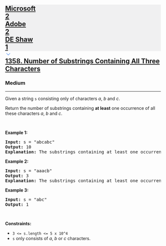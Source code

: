 <h2><a href="https://leetcode.com/problems/number-of-substrings-containing-all-three-characters/"><div id="big-omega-company-tags"><div id="big-omega-topbar"><div class="companyTagsContainer" style="overflow-x: scroll; flex-wrap: nowrap;"><div class="companyTagsContainer--tag" style="background-color: rgba(0, 10, 32, 0.05);"><div>Microsoft</div><div class="companyTagsContainer--tagOccurence">2</div></div><div class="companyTagsContainer--tag" style="background-color: rgba(0, 10, 32, 0.05);"><div>Adobe</div><div class="companyTagsContainer--tagOccurence">2</div></div><div class="companyTagsContainer--tag" style="background-color: rgba(0, 10, 32, 0.05);"><div>DE Shaw</div><div class="companyTagsContainer--tagOccurence">1</div></div></div><div class="companyTagsContainer--chevron"><div><svg version="1.1" id="icon" xmlns="http://www.w3.org/2000/svg" xmlns:xlink="http://www.w3.org/1999/xlink" x="0px" y="0px" viewBox="0 0 32 32" fill="#4087F1" xml:space="preserve" style="width: 20px;"><polygon points="16,22 6,12 7.4,10.6 16,19.2 24.6,10.6 26,12 "></polygon><rect id="_x3C_Transparent_Rectangle_x3E_" class="st0" fill="none" width="32" height="32"></rect></svg></div></div></div></div>1358. Number of Substrings Containing All Three Characters</a></h2><h3>Medium</h3><hr><div><p>Given a string <code>s</code>&nbsp;consisting only of characters <em>a</em>, <em>b</em> and <em>c</em>.</p>

<p>Return the number of substrings containing <b>at least</b>&nbsp;one occurrence of all these characters <em>a</em>, <em>b</em> and <em>c</em>.</p>

<p>&nbsp;</p>
<p><strong class="example">Example 1:</strong></p>

<pre><strong>Input:</strong> s = "abcabc"
<strong>Output:</strong> 10
<strong>Explanation:</strong> The substrings containing&nbsp;at least&nbsp;one occurrence of the characters&nbsp;<em>a</em>,&nbsp;<em>b</em>&nbsp;and&nbsp;<em>c are "</em>abc<em>", "</em>abca<em>", "</em>abcab<em>", "</em>abcabc<em>", "</em>bca<em>", "</em>bcab<em>", "</em>bcabc<em>", "</em>cab<em>", "</em>cabc<em>" </em>and<em> "</em>abc<em>" </em>(<strong>again</strong>)<em>. </em>
</pre>

<p><strong class="example">Example 2:</strong></p>

<pre><strong>Input:</strong> s = "aaacb"
<strong>Output:</strong> 3
<strong>Explanation:</strong> The substrings containing&nbsp;at least&nbsp;one occurrence of the characters&nbsp;<em>a</em>,&nbsp;<em>b</em>&nbsp;and&nbsp;<em>c are "</em>aaacb<em>", "</em>aacb<em>" </em>and<em> "</em>acb<em>".</em><em> </em>
</pre>

<p><strong class="example">Example 3:</strong></p>

<pre><strong>Input:</strong> s = "abc"
<strong>Output:</strong> 1
</pre>

<p>&nbsp;</p>
<p><strong>Constraints:</strong></p>

<ul>
	<li><code>3 &lt;= s.length &lt;= 5 x 10^4</code></li>
	<li><code>s</code>&nbsp;only consists of&nbsp;<em>a</em>, <em>b</em> or <em>c&nbsp;</em>characters.</li>
</ul>
</div>